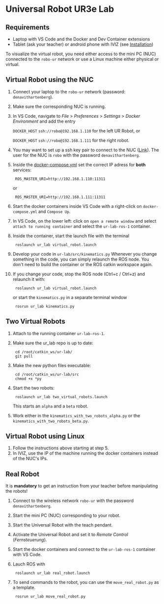 # Universal Robot UR3e Lab

## Requirements
- Laptop with VS Code and the Docker and Dev Container extensions
- Tablet (ask your teacher) or android phone with IVIZ (see [Installation](iviz.md))

To visualize the virtual robot, you need either access to the mini PC (NUC) connected to the `robo-ur` network or use a Linux machine either physical or virtual.


## Virtual Robot using the NUC

1. Connect your laptop to the `robo-ur` network (password: `denavithartenberg`).

1. Make sure the corresponding NUC is running.

1. In VS Code, navigate to *File* > *Preferences* > *Settings* > *Docker Environment* and add the entry

    `DOCKER_HOST`   `ssh://robo@192.168.1.110` for the left UR Robot, or 
   
   `DOCKER_HOST`    `ssh://robo@192.168.1.111` for the right robot.

1. You may want to set up a ssh key pair to connect to the NUC ([Link](https://code.visualstudio.com/docs/remote/troubleshooting)). The user for the NUC is `robo` with the password `denavithartenberg`.

1. Inside the [docker-compose.yml](docker-compose.yml) set the correct IP adress for **both** services:

        ROS_MASTER_URI=http://192.168.1.110:11311

   or

        ROS_MASTER_URI=http://192.168.1.111:11311


1. Start the docker containers inside VS Code with a right-click on `docker-compose.yml` and `Compose Up`. 

1. In VS Code, on the lower left: click on `open a remote window` and select `attach to running container` and select the `ur-lab-ros-1` container.

1. Inside the container, start the launch file with the terminal

        roslaunch ur_lab virtual_robot.launch
    

1. Develop your code in `ur-lab/src/kinematics.py` Whenever you change something in the code, you can simply relaunch the ROS node. You don't need to build the container or the ROS catkin workspace again.
    
1. If you change your code, stop the ROS node (Ctrl+c / Ctrl+z) and relaunch it with:

        roslaunch ur_lab virtual_robot.launch

   or start the `kinematics.py` in a separate terminal window
        
        rosrun ur_lab kinematics.py

## Two Virtual Robots

1. Attach to the running container `ur-lab-ros-1`.
1. Make sure the ur_lab repo is up to date:
        
        cd /root/catkin_ws/ur-lab/
        git pull

1. Make the new python files executable:

        cd /root/catkin_ws/ur-lab/src
        chmod +x *py

1. Start the two robots:

        roslaunch ur_lab two_virtual_robots.launch

   This starts an `alpha` and a `beta` robot.

1. Work either in the `kinematics_with_two_robots_alpha.py` or the `kinematics_with_two_robots_beta.py`.

## Virtual Robot using Linux

1. Follow the instructions above starting at step 5.
2. In IVIZ, use the IP of the machine running the docker containers instead of the NUC's IPs.

## Real Robot


It is **mandatory** to get an instruction from your teacher before manipulating the robots!

1. Connect to the wireless network `robo-ur` with the password `denavithartenberg`.

1. Start the mini PC (NUC) corresponding to your robot.

1. Start the Universal Robot with the teach pendant. 

1. Activate the Universal Robot and set it to *Remote Control* (*Fernsteuerung*).

1. Start the docker containers and connect to the `ur-lab-ros-1` container with VS Code.
        
1. Lauch ROS with

        roslaunch ur_lab real_robot.launch

1. To send commands to the robot, you can use the `move_real_robot.py` as a template.

        rosrun ur_lab move_real_robot.py


